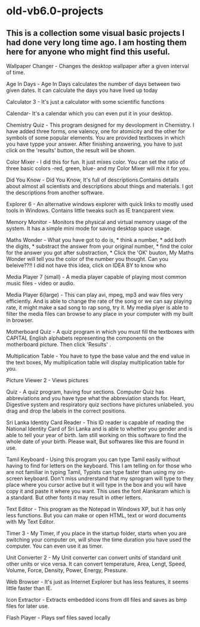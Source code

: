 old-vb6.0-projects
==================

This is a collection some visual basic projects I had done very long time ago. I am hosting them here for anyone who might find this useful.
---
Wallpaper Changer - Changes the desktop wallpaper after a given interval of time.

Age In Days - Age In Days calculates the number of days between two given dates. It can calculate the days you have lived up today

Calculator 3 - It's just a calculator with some scientific functions

Calendar- It's a calendar which you can even put it in your desktop.

Chemistry Quiz - This program designed for my devolopment in Chemistry. I have added three forms, one valency, one for atomicity and the other for symbols of some popular elements. You are provided textboxes in which you have typpe your answer. After finishing answering, you have to just click on the 'results' button, the result will be shown.

Color Mixer - I did this for fun. It just mixes color. You can set the ratio of three basic colors -red, green, blue- and my Color Mixer will mix it for you.

Did You Know - Did You Know, It's full of descriptions.Contains details about almost all scientists and descriptions about things and materials. I got the descriptions from another software.

Explorer 6 - An alternative windows explorer with quick links to mostly used tools in Windows. Contains little tweaks such as IE trancparent view.

Memory Monitor - Monitors the physical and virtual memory usage of the system. It has a simple mini mode for saving desktop space usage.

Maths Wonder - What you have got to do is, * think a number, * add both the digits, * substract the answer from your original number, * find the color for the answer you got after substraction, * Click the 'OK' buuton, My Maths Wonder will tell you the color of the number you thought. Can you beleive??!! I did not have this idea, click on IDEA BY to know who

Media Player 7 (small) - A media player capable of playing most common music files - video or audio.

Media Player 6(large) - This can play avi, mpeg, mp3 and wav files very efficiently. And is able to change the rate of the song or we can say playing rate, it might make a sad song to rap song, try it. My media plyer is able to filter the media files can browse to any place in your computer with my built in browser.

Motherboard Quiz - A quiz program in which you must fill the textboxes with CAPITAL English alphabets representing the components on the motherboard picture. Then click 'Results' .

Multiplication Table - You have to type the base value and the end value in the text boxes, My multiplication table will display multiplication table for you.

Picture Viewer 2 - Views pictures

Quiz - A quiz program, having four sections. Computer Quiz has abbreviations and you have type what the abbreviation stands for. Heart, Digestive system and respiratory quiz sections have pictures unlabeled. you drag and drop the labels in the correct positions.

Sri Lanka Identity Card Reader - This ID reader is capable of reading the National Identity Card of Sri Lanka and is able to whether you gender and is able to tell your year of birth. Iam still working on this software to find the whole date of your birth. Please wait, But softwares like this are found in use.

Tamil Keyboard  - Using this program you can type Tamil easily without having to find for letters on the keyboard. This I am telling on for those who are not familiar in typing Tamil, Typists can type faster than using my on-screen keyboard. Don't miss undrerstand that my sprogram will type to they place where you cursor active but it will type in the box and you will have copy it and paste it where you want. This uses the font Alankaram which is a standard. But other fonts it may result in other letters.

Text Editor  - This program as the Notepad in Windows XP, but it has only less functions. But you can make or open HTML, text or word documents with My Text Editor.

Timer 3 - My Timer, if you place in the startup folder, starts when you are switching your computer on, will show the time duration you have used the computer. You can even use it as timer.

Unit Converter 2  - My Unit converter can convert units of standard unit other units or vice versa. It can convert temperature, Area, Lengt, Speed, Volume, Force, Density, Power, Energy, Pressure.

Web Browser  - It's just as Internet Explorer but has less features, it seems little faster than IE.

Icon Extractor  - Extracts embedded icons from dll files and saves as bmp files for later use.

Flash Player  - Plays swf files saved locally
